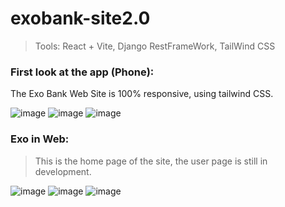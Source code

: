 # exobank-site2.0

> Tools: React + Vite, Django RestFrameWork, TailWind CSS


### First look at the app (Phone):
<p>The Exo Bank Web Site is 100% responsive, using tailwind CSS.</p>

![image](https://user-images.githubusercontent.com/89698942/191378173-010c428d-f85b-44b4-bba6-2951a19742aa.png)
![image](https://user-images.githubusercontent.com/89698942/191378278-db108973-060b-498e-a47f-8ba3f1d3afd7.png)
![image](https://user-images.githubusercontent.com/89698942/191378341-43c2baae-400e-4c22-a93a-29bd696b8a22.png)

### Exo in Web:
 >This is the home page of the site, the user page is still in development.

![image](https://user-images.githubusercontent.com/89698942/191378538-f639f2f2-5b04-4a0d-9fd7-ffbee899c7c8.png)
![image](https://user-images.githubusercontent.com/89698942/191379279-c663122e-df5e-4081-a489-ea8cd7c90a07.png)
![image](https://user-images.githubusercontent.com/89698942/191379326-f8f0a255-9b4d-4dcf-9b04-ea9ad221cb5c.png)
